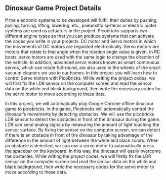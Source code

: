 ## Dinosaur Game Project Details
If the electronic systems to be developed will fulfill their duties by pushing, pulling, turning, lifting, lowering, etc., pneumatic systems or electric motor systems are used as actuators in the project. Picobricks supports two different engine types so that you can produce systems that can activate the codes you write in your projects. DC motor and Servo motors in which the movements of DC motors are regulated electronically. Servo motors are motors that rotate to that angle when the rotation angle value is given. In RC boats, servo motors are used with the same logic to change the direction of the vehicle. In addition, advanced servo motors known as smart continuous servos, which can rotate full-round, are also used in the wheels of the smart vacuum cleaners we use in our homes. In this project you will learn how to control Servo motors with PicoBricks. While writing the project codes, we will first fix the LDR sensor on the computer screen and read the sensor data on the white and black background, then write the necessary codes for the servo motor to move according to these data.

In this project, we will automatically play Google Chrome offline dinasour game to picobricks. In the game, Picobricks will automatically control the dinosaur’s movements by detecting obstacles. We will use the picobricks LDR sensor to detect the obstacles in front of the dinosaur during the game. LDR can send analog signals by measuring the amount of light touching the sensor surface. By fixing the sensor on the computer screen, we can detect if there is an obstacle in front of the dinosaur by taking advantage of the difference in the amount of light between the white and black colors. When an obstacle is detected, we can use a servo motor to automatically press the spacebar on the keyboard. In this way, the dinosaur will easily overcome the obstacles. While writing the project codes, we will firstly fix the LDR sensor on the computer screen and read the sensor data on the white and black background, then write the necessary codes for the servo motor to move according to these data.
